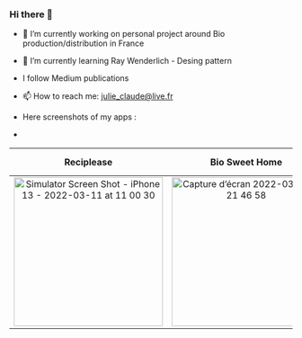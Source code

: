### Hi there 👋

- 🔭 I’m currently working on personal project around Bio production/distribution in France  
- 🌱 I’m currently learning Ray Wenderlich - Desing pattern
- I follow Medium publications
- 📫 How to reach me: julie_claude@live.fr


- Here screenshots of my apps :
- 
|  Reciplease                |      Bio Sweet Home         |        Le Baluchon
|:-------------------------:|:-------------------------:|:-------------------------:
<img width="265" alt="Simulator Screen Shot - iPhone 13 - 2022-03-11 at 11 00 30" src="https://user-images.githubusercontent.com/79853433/157845712-03100ce4-e163-4e7b-a8a6-5fa1aefa71ec.png"> | <img width="265" alt="Capture d’écran 2022-03-26 à 21 46 58" src="https://user-images.githubusercontent.com/79853433/160256525-6ccd2908-cc04-43b3-8cd5-0bb1390c5f1e.png"> | 




